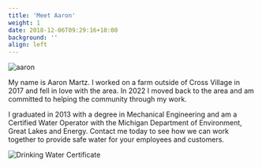 ```yaml
---
title: 'Meet Aaron'
weight: 1
date: 2018-12-06T09:29:16+10:00
background: ''
align: left
---
```


![aaron](aaron.jpg)

My name is Aaron Martz. I worked on a farm outside of Cross Village in 2017 and fell in love with the area. In 2022 I moved back to the area and am committed to helping the community through my work.

I graduated in 2013 with a degree in Mechanical Engineering and am a Certified Water Operator with the Michigan Department of Environment, Great Lakes and Energy. Contact me today to see how we can work together to provide safe water for your employees and customers.

![Drinking Water Certificate](waterOperatorCertificate.png)